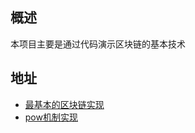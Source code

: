 ## 概述
本项目主要是通过代码演示区块链的基本技术

## 地址
- [最基本的区块链实现](/src/github.com/jason/blockchain-demo/blockchain)
- [pow机制实现](/src/github.com/jason/blockchain-demo/pow)